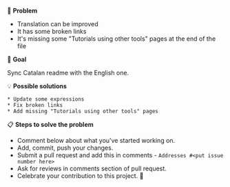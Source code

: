 <!--- Provide a general summary of the issue in the Title above -->

🐞 **Problem**
<!--- Provide a detailed description of the change or addition you are proposing -->
<!--- If it is a feature or a bug, what problem is it solving-->
* Translation can be improved
* It has some broken links
* It's missing some "Tutorials using other tools" pages at the end of the file

🎯 **Goal**
<!--- Why is this change important to you? How would you use it? -->
<!--- How can it benefit other users? -->
Sync Catalan readme with the English one.


💡 **Possible solutions**
<!--- Not obligatory, but suggest an idea for implementing addition or change -->
    * Update some expressions
    * Fix broken links
    * Add missing "Tutorials using other tools" pages

📋  **Steps to solve the problem**

*   Comment below about what you've started working on.
*   Add, commit, push your changes.
*   Submit a pull request and add this in comments - `Addresses #<put issue number here>`
*   Ask for reviews in comments section of pull request.
*   Celebrate your contribution to this project. 🎉

